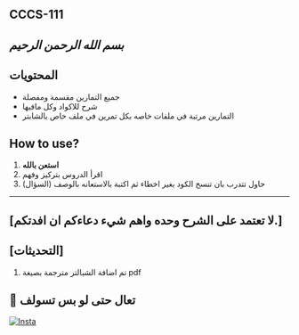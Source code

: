 ## CCCS-111 
## _بسم الله الرحمن الرحيم_

## المحتويات

- جميع التمارين مقسمة ومفصلة
- شرح للاكواد وكل مافيها
- التمارين مرتبة في ملفات خاصه بكل تمرين في ملف خاص بالشابتر


## How to use?

1. **استعن بالله**
2. اقرأ الدروس بتركيز وفهم
3. حاول تتدرب بان تنسخ الكود بغير اخطاء ثم اكتبة بالاستعانه بالوصف (السؤال)

---
## [لا تعتمد على الشرح وحده واهم شيء دعاءكم ان افدتكم.]

## [التحديثات]
1. تم اضافة الشبالتر مترجمة بصيغة pdf


## 🔗 تعال حتى لو بس تسولف
[![Insta](https://static.cdninstagram.com/rsrc.php/v3/yI/r/VsNE-OHk_8a.png)](https://www.instagram.com/sqr.za/)
